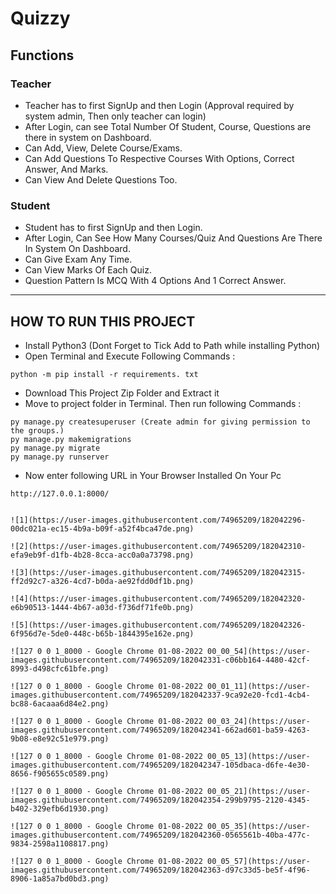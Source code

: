 # Quizzy

## Functions


### Teacher
- Teacher has to first SignUp and then Login (Approval required by system admin, Then only teacher can login)
- After Login, can see Total Number Of Student, Course, Questions are there in system on Dashboard.
- Can Add, View, Delete Course/Exams.
- Can Add Questions To Respective Courses With Options, Correct Answer, And Marks.
- Can View And Delete Questions Too.


### Student
- Student has to first SignUp and then Login.
- After Login, Can See How Many Courses/Quiz And Questions Are There In System On Dashboard.
- Can Give Exam Any Time.
- Can View Marks Of Each Quiz.
- Question Pattern Is MCQ With 4 Options And 1 Correct Answer.
---

## HOW TO RUN THIS PROJECT
- Install Python3 (Dont Forget to Tick Add to Path while installing Python)
- Open Terminal and Execute Following Commands :
```
python -m pip install -r requirements. txt
```
- Download This Project Zip Folder and Extract it
- Move to project folder in Terminal. Then run following Commands :
```
py manage.py createsuperuser (Create admin for giving permission to the groups.)
py manage.py makemigrations
py manage.py migrate
py manage.py runserver
```
- Now enter following URL in Your Browser Installed On Your Pc
```
http://127.0.0.1:8000/


![1](https://user-images.githubusercontent.com/74965209/182042296-00dc021a-ec15-4b9a-b09f-a52f4bca47de.png)

![2](https://user-images.githubusercontent.com/74965209/182042310-efa9eb9f-d1fb-4b28-8cca-acc0a0a73798.png)

![3](https://user-images.githubusercontent.com/74965209/182042315-ff2d92c7-a326-4cd7-b0da-ae92fdd0df1b.png)

![4](https://user-images.githubusercontent.com/74965209/182042320-e6b90513-1444-4b67-a03d-f736df71fe0b.png)

![5](https://user-images.githubusercontent.com/74965209/182042326-6f956d7e-5de0-448c-b65b-1844395e162e.png)

![127 0 0 1_8000 - Google Chrome 01-08-2022 00_00_54](https://user-images.githubusercontent.com/74965209/182042331-c06bb164-4480-42cf-8993-d498cfc61bfe.png)

![127 0 0 1_8000 - Google Chrome 01-08-2022 00_01_11](https://user-images.githubusercontent.com/74965209/182042337-9ca92e20-fcd1-4cb4-bc88-6acaaa6d84e2.png)

![127 0 0 1_8000 - Google Chrome 01-08-2022 00_03_24](https://user-images.githubusercontent.com/74965209/182042341-662ad601-ba59-4263-9b08-e8e92c51e979.png)

![127 0 0 1_8000 - Google Chrome 01-08-2022 00_05_13](https://user-images.githubusercontent.com/74965209/182042347-105dbaca-d6fe-4e30-8656-f905655c0589.png)

![127 0 0 1_8000 - Google Chrome 01-08-2022 00_05_21](https://user-images.githubusercontent.com/74965209/182042354-299b9795-2120-4345-b402-329efb6d1930.png)

![127 0 0 1_8000 - Google Chrome 01-08-2022 00_05_35](https://user-images.githubusercontent.com/74965209/182042360-0565561b-40ba-477c-9834-2598a1108817.png)

![127 0 0 1_8000 - Google Chrome 01-08-2022 00_05_57](https://user-images.githubusercontent.com/74965209/182042363-d97c33d5-be5f-4f96-8906-1a85a7bd0bd3.png)
